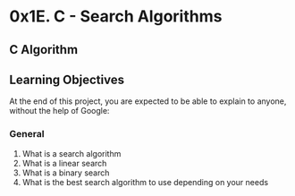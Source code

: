 # 0x1E. C - Search Algorithms
## C Algorithm

## Learning Objectives
At the end of this project, you are expected to be able to explain to anyone, without the help of Google:

### General
1. What is a search algorithm
2. What is a linear search
3. What is a binary search
4. What is the best search algorithm to use depending on your needs
